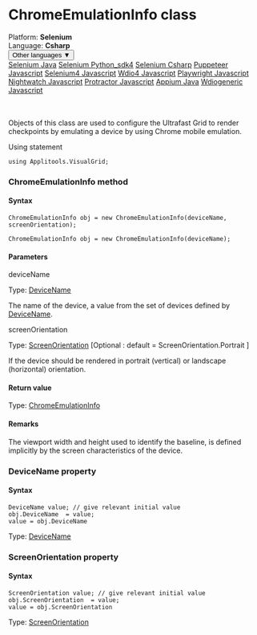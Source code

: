 # ChromeEmulationInfo class
<div class='platform-bar-container-div'><div class='platform-bar-div'>Platform:  <b> Selenium</b>
</div><div class='platform-bar-div'>Language: <b>Csharp</b></div><div class='dropdown-button-container-div'><button class='sdk-language-dropdown-button'>Other languages ▼</button><div class='dropdown-content'>
<a href='../../selenium/java/chromeemulationinfo'>Selenium Java</a>
<a href='../../selenium/python_sdk4/chromeemulationinfo'>Selenium Python_sdk4</a>
<a href='../../selenium/csharp/chromeemulationinfo'>Selenium Csharp</a>
<a href='../../puppeteer/javascript/chromeemulationinfo'>Puppeteer Javascript</a>
<a href='../../selenium4/javascript/chromeemulationinfo'>Selenium4 Javascript</a>
<a href='../../wdio4/javascript/chromeemulationinfo'>Wdio4 Javascript</a>
<a href='../../playwright/javascript/chromeemulationinfo'>Playwright Javascript</a>
<a href='../../nightwatch/javascript/chromeemulationinfo'>Nightwatch Javascript</a>
<a href='../../protractor/javascript/chromeemulationinfo'>Protractor Javascript</a>
<a href='../../appium/java/chromeemulationinfo'>Appium Java</a>
<a href='../../wdiogeneric/javascript/chromeemulationinfo'>Wdiogeneric Javascript</a>
</div></div><br /><br /></div>




Objects of this class are used to configure the Ultrafast Grid to render checkpoints by emulating a device by using Chrome mobile emulation.

Using statement

    using Applitools.VisualGrid;
    	



### ChromeEmulationInfo method
#### Syntax


    ChromeEmulationInfo obj = new ChromeEmulationInfo(deviceName, screenOrientation);
    
    ChromeEmulationInfo obj = new ChromeEmulationInfo(deviceName);
    

#### Parameters

deviceName

Type: [DeviceName](./devicename)

The name of the device, a value from the set of devices defined by [DeviceName](./devicename).

screenOrientation

Type: [ScreenOrientation](./screenorientation) \[Optional : default = ScreenOrientation.Portrait \]

If the device should be rendered in portrait (vertical) or landscape (horizontal) orientation.

#### Return value

Type:  [ChromeEmulationInfo](./chromeemulationinfo)

#### Remarks


The viewport width and height used to identify the baseline, is defined implicitly by the screen characteristics of the device.


### DeviceName property
#### Syntax


    DeviceName value; // give relevant initial value
    obj.DeviceName  = value;
    value = obj.DeviceName

Type: [DeviceName](./devicename)

### ScreenOrientation property
#### Syntax


    ScreenOrientation value; // give relevant initial value
    obj.ScreenOrientation  = value;
    value = obj.ScreenOrientation

Type: [ScreenOrientation](./screenorientation)
